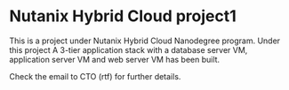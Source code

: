 # Nutanix Hybrid Cloud project1

This is a project under Nutanix Hybrid Cloud Nanodegree program. Under this project A 3-tier application stack with a database server VM, application server VM and web server VM has been built. 

Check the email to CTO (rtf) for further details.
